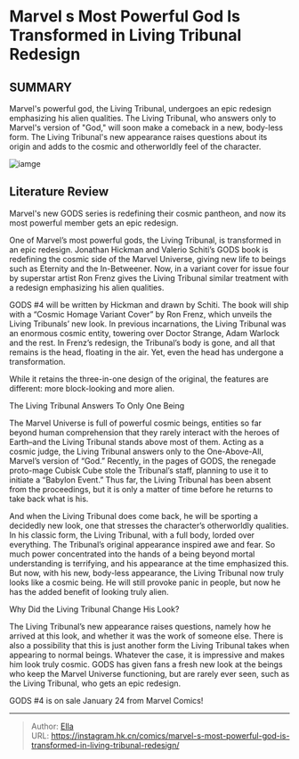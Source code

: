 # Marvel s Most Powerful God Is Transformed in Living Tribunal Redesign


## SUMMARY 



  Marvel&#39;s powerful god, the Living Tribunal, undergoes an epic redesign emphasizing his alien qualities.   The Living Tribunal, who answers only to Marvel&#39;s version of &#34;God,&#34; will soon make a comeback in a new, body-less form.   The Living Tribunal&#39;s new appearance raises questions about its origin and adds to the cosmic and otherworldly feel of the character.  

![iamge](https://static1.srcdn.com/wordpress/wp-content/uploads/2017/06/The-Living-Tribunal.jpg)

## Literature Review

Marvel&#39;s new GODS series is redefining their cosmic pantheon, and now its most powerful member gets an epic redesign.




One of Marvel’s most powerful gods, the Living Tribunal, is transformed in an epic redesign. Jonathan Hickman and Valerio Schiti’s GODS book is redefining the cosmic side of the Marvel Universe, giving new life to beings such as Eternity and the In-Betweener. Now, in a variant cover for issue four by superstar artist Ron Frenz gives the Living Tribunal similar treatment with a redesign emphasizing his alien qualities.




GODS #4 will be written by Hickman and drawn by Schiti. The book will ship with a “Cosmic Homage Variant Cover” by Ron Frenz, which unveils the Living Tribunals’ new look. In previous incarnations, the Living Tribunal was an enormous cosmic entity, towering over Doctor Strange, Adam Warlock and the rest. In Frenz’s redesign, the Tribunal’s body is gone, and all that remains is the head, floating in the air. Yet, even the head has undergone a transformation.

          

While it retains the three-in-one design of the original, the features are different: more block-looking and more alien.


 The Living Tribunal Answers To Only One Being 
          




The Marvel Universe is full of powerful cosmic beings, entities so far beyond human comprehension that they rarely interact with the heroes of Earth–and the Living Tribunal stands above most of them. Acting as a cosmic judge, the Living Tribunal answers only to the One-Above-All, Marvel’s version of “God.” Recently, in the pages of GODS, the renegade proto-mage Cubisk Cube stole the Tribunal’s staff, planning to use it to initiate a “Babylon Event.” Thus far, the Living Tribunal has been absent from the proceedings, but it is only a matter of time before he returns to take back what is his.

And when the Living Tribunal does come back, he will be sporting a decidedly new look, one that stresses the character’s otherworldly qualities. In his classic form, the Living Tribunal, with a full body, lorded over everything. The Tribunal’s original appearance inspired awe and fear. So much power concentrated into the hands of a being beyond mortal understanding is terrifying, and his appearance at the time emphasized this. But now, with his new, body-less appearance, the Living Tribunal now truly looks like a cosmic being. He will still provoke panic in people, but now he has the added benefit of looking truly alien.






 Why Did the Living Tribunal Change His Look? 
          

The Living Tribunal’s new appearance raises questions, namely how he arrived at this look, and whether it was the work of someone else. There is also a possibility that this is just another form the Living Tribunal takes when appearing to normal beings. Whatever the case, it is impressive and makes him look truly cosmic. GODS has given fans a fresh new look at the beings who keep the Marvel Universe functioning, but are rarely ever seen, such as the Living Tribunal, who gets an epic redesign.

GODS #4 is on sale January 24 from Marvel Comics!



---

> Author: [Ella](https://instagram.hk.cn/)  
> URL: https://instagram.hk.cn/comics/marvel-s-most-powerful-god-is-transformed-in-living-tribunal-redesign/  

